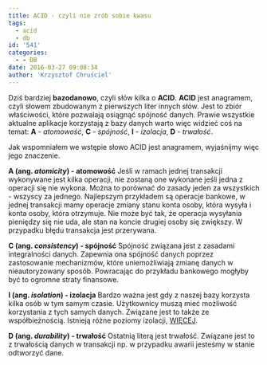 ```yaml
---
title: ACID - czyli nie zrób sobie kwasu
tags:
  - acid
  - db
id: '541'
categories:
  - - DB
date: 2016-03-27 09:08:34
author: 'Krzysztof Chruściel'
---
```


Dziś bardziej **bazodanowo**, czyli słów kilka o **ACID**. **ACID** jest anagramem, czyli słowem zbudowanym z pierwszych liter innych słów. Jest to zbiór właściwości, które pozwalają osiągnąć spójność danych. Prawie wszystkie aktualne aplikacje korzystają z bazy danych warto więc widzieć coś na temat: **A** - _atomowość_, **C** - _spójność_, **I** - _izolacja_, **D** - _trwałość_.
<!-- more -->
Jak wspomniałem we wstępie słowo ACID jest anagramem, wyjaśnijmy więc jego znaczenie.

**A (ang. _atomicity_) - atomowość** Jeśli w ramach jednej transakcji wykonywane jest kilka operacji, nie zostaną one wykonane jeśli jedna z operacji się nie wykona. Można to porównać do zasady jeden za wszystkich - wszyscy za jednego. Najlepszym przykładem są operacje bankowe, w jednej transakcji mamy operacje zmiany stanu konta osoby, która wysyła i konta osoby, która otrzymuje. Nie może być tak, że operacja wysyłania pieniędzy się nie uda, ale stan na koncie drugiej osoby się zwiększy. W przypadku błędu transakcja jest przerywana.

**C (ang. _consistency_) - spójność** Spójność związana jest z zasadami integralności danych. Zapewnia ona spójność danych poprzez zastosowanie mechanizmów, które uniemożliwiają zmianę danych w nieautoryzowany sposób. Powracając do przykładu bankowego mogłyby być to ogromne straty finansowe.

**I (ang. _isolation_) - izolacja** Bardzo ważna jest gdy z naszej bazy korzysta kilka osób w tym samym czasie. Użytkownicy muszą mieć możliwość korzystania z tych samych danych. Związane jest to także ze współbieżnością. Istnieją różne poziomy izolacji, [WIĘCEJ](http://edu.pjwstk.edu.pl/wyklady/sbd/scb/w12.htm).

**D (ang. _durability_) - trwałość** Ostatnią literą jest trwałość. Związane jest to z trwałością danych w transakcji np. w przypadku awarii jesteśmy w stanie odtworzyć dane.